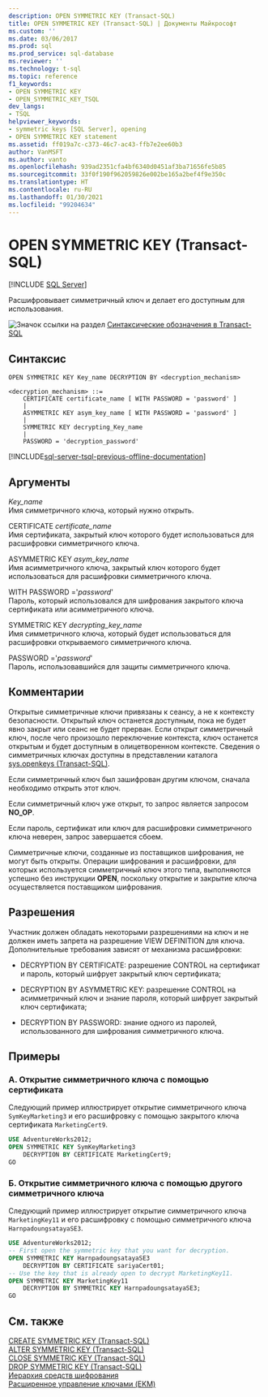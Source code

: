 ```yaml
---
description: OPEN SYMMETRIC KEY (Transact-SQL)
title: OPEN SYMMETRIC KEY (Transact-SQL) | Документы Майкрософт
ms.custom: ''
ms.date: 03/06/2017
ms.prod: sql
ms.prod_service: sql-database
ms.reviewer: ''
ms.technology: t-sql
ms.topic: reference
f1_keywords:
- OPEN SYMMETRIC KEY
- OPEN_SYMMETRIC_KEY_TSQL
dev_langs:
- TSQL
helpviewer_keywords:
- symmetric keys [SQL Server], opening
- OPEN SYMMETRIC KEY statement
ms.assetid: ff019a7c-c373-46c7-ac43-ffb7e2ee60b3
author: VanMSFT
ms.author: vanto
ms.openlocfilehash: 939ad2351cfa4bf6340d0451af3ba71656fe5b85
ms.sourcegitcommit: 33f0f190f962059826e002be165a2bef4f9e350c
ms.translationtype: HT
ms.contentlocale: ru-RU
ms.lasthandoff: 01/30/2021
ms.locfileid: "99204634"
---
```

# <a name="open-symmetric-key-transact-sql"></a>OPEN SYMMETRIC KEY (Transact-SQL)
[!INCLUDE [SQL Server](../../includes/applies-to-version/sqlserver.md)]

  Расшифровывает симметричный ключ и делает его доступным для использования.  
  
 ![Значок ссылки на раздел](../../database-engine/configure-windows/media/topic-link.gif "Значок ссылки на раздел") [Синтаксические обозначения в Transact-SQL](../../t-sql/language-elements/transact-sql-syntax-conventions-transact-sql.md)  
  
## <a name="syntax"></a>Синтаксис  
  
```syntaxsql
OPEN SYMMETRIC KEY Key_name DECRYPTION BY <decryption_mechanism>  
  
<decryption_mechanism> ::=  
    CERTIFICATE certificate_name [ WITH PASSWORD = 'password' ]  
    |  
    ASYMMETRIC KEY asym_key_name [ WITH PASSWORD = 'password' ]  
    |  
    SYMMETRIC KEY decrypting_Key_name  
    |  
    PASSWORD = 'decryption_password'  
```  
  
[!INCLUDE[sql-server-tsql-previous-offline-documentation](../../includes/sql-server-tsql-previous-offline-documentation.md)]

## <a name="arguments"></a>Аргументы
 *Key_name*  
 Имя симметричного ключа, который нужно открыть.  
  
 CERTIFICATE *certificate_name*  
 Имя сертификата, закрытый ключ которого будет использоваться для расшифровки симметричного ключа.  
  
 ASYMMETRIC KEY *asym_key_name*  
 Имя асимметричного ключа, закрытый ключ которого будет использоваться для расшифровки симметричного ключа.  
  
 WITH PASSWORD ='*password*'  
 Пароль, который использовался для шифрования закрытого ключа сертификата или асимметричного ключа.  
  
 SYMMETRIC KEY *decrypting_key_name*  
 Имя симметричного ключа, который будет использоваться для расшифровки открываемого симметричного ключа.  
  
 PASSWORD ='*password*'  
 Пароль, использовавшийся для защиты симметричного ключа.  
  
## <a name="remarks"></a>Комментарии  
 Открытые симметричные ключи привязаны к сеансу, а не к контексту безопасности. Открытый ключ останется доступным, пока не будет явно закрыт или сеанс не будет прерван. Если открыт симметричный ключ, после чего произошло переключение контекста, ключ останется открытым и будет доступным в олицетворенном контексте. Сведения о симметричных ключах доступны в представлении каталога [sys.openkeys (Transact-SQL)](../../relational-databases/system-catalog-views/sys-openkeys-transact-sql.md).  
  
 Если симметричный ключ был зашифрован другим ключом, сначала необходимо открыть этот ключ.  
  
 Если симметричный ключ уже открыт, то запрос является запросом **NO_OP**.  
  
 Если пароль, сертификат или ключ для расшифровки симметричного ключа неверен, запрос завершается сбоем.  
  
 Симметричные ключи, созданные из поставщиков шифрования, не могут быть открыты. Операции шифрования и расшифровки, для которых используется симметричный ключ этого типа, выполняются успешно без инструкции **OPEN**, поскольку открытие и закрытие ключа осуществляется поставщиком шифрования.  
  
## <a name="permissions"></a>Разрешения  
 Участник должен обладать некоторыми разрешениями на ключ и не должен иметь запрета на разрешение VIEW DEFINITION для ключа. Дополнительные требования зависят от механизма расшифровки:  
  
-   DECRYPTION BY CERTIFICATE: разрешение CONTROL на сертификат и пароль, который шифрует закрытый ключ сертификата;  
  
-   DECRYPTION BY ASYMMETRIC KEY: разрешение CONTROL на асимметричный ключ и знание пароля, который шифрует закрытый ключ сертификата;  
  
-   DECRYPTION BY PASSWORD: знание одного из паролей, использованного для шифрования симметричного ключа.  
  
## <a name="examples"></a>Примеры  
  
### <a name="a-opening-a-symmetric-key-by-using-a-certificate"></a>A. Открытие симметричного ключа с помощью сертификата  
 Следующий пример иллюстрирует открытие симметричного ключа `SymKeyMarketing3` и его расшифровку с помощью закрытого ключа сертификата `MarketingCert9`.  
  
```sql  
USE AdventureWorks2012;  
OPEN SYMMETRIC KEY SymKeyMarketing3   
    DECRYPTION BY CERTIFICATE MarketingCert9;  
GO  
```  
  
### <a name="b-opening-a-symmetric-key-by-using-another-symmetric-key"></a>Б. Открытие симметричного ключа с помощью другого симметричного ключа  
 Следующий пример иллюстрирует открытие симметричного ключа `MarketingKey11` и его расшифровку с помощью симметричного ключа `HarnpadoungsatayaSE3`.  
  
```sql  
USE AdventureWorks2012;  
-- First open the symmetric key that you want for decryption.  
OPEN SYMMETRIC KEY HarnpadoungsatayaSE3   
    DECRYPTION BY CERTIFICATE sariyaCert01;  
-- Use the key that is already open to decrypt MarketingKey11.  
OPEN SYMMETRIC KEY MarketingKey11   
    DECRYPTION BY SYMMETRIC KEY HarnpadoungsatayaSE3;  
GO   
```  
  
## <a name="see-also"></a>См. также  
 [CREATE SYMMETRIC KEY &#40;Transact-SQL&#41;](../../t-sql/statements/create-symmetric-key-transact-sql.md)   
 [ALTER SYMMETRIC KEY (Transact-SQL)](../../t-sql/statements/alter-symmetric-key-transact-sql.md)   
 [CLOSE SYMMETRIC KEY (Transact-SQL)](../../t-sql/statements/close-symmetric-key-transact-sql.md)   
 [DROP SYMMETRIC KEY (Transact-SQL)](../../t-sql/statements/drop-symmetric-key-transact-sql.md)   
 [Иерархия средств шифрования](../../relational-databases/security/encryption/encryption-hierarchy.md)   
 [Расширенное управление ключами &#40;EKM&#41;](../../relational-databases/security/encryption/extensible-key-management-ekm.md)  
  
  
